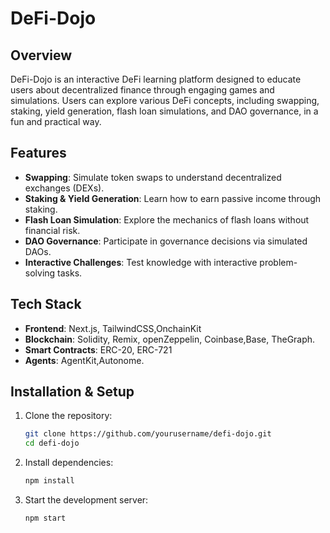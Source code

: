# DeFi-Dojo

## Overview
DeFi-Dojo is an interactive DeFi learning platform designed to educate users about decentralized finance through engaging games and simulations. Users can explore various DeFi concepts, including swapping, staking, yield generation, flash loan simulations, and DAO governance, in a fun and practical way.

## Features
- **Swapping**: Simulate token swaps to understand decentralized exchanges (DEXs).
- **Staking & Yield Generation**: Learn how to earn passive income through staking.
- **Flash Loan Simulation**: Explore the mechanics of flash loans without financial risk.
- **DAO Governance**: Participate in governance decisions via simulated DAOs.
- **Interactive Challenges**: Test knowledge with interactive problem-solving tasks.

## Tech Stack
- **Frontend**: Next.js, TailwindCSS,OnchainKit
- **Blockchain**: Solidity, Remix, openZeppelin, Coinbase,Base, TheGraph. 
- **Smart Contracts**: ERC-20, ERC-721
- **Agents**: AgentKit,Autonome.

## Installation & Setup
1. Clone the repository:
   ```bash
   git clone https://github.com/yourusername/defi-dojo.git
   cd defi-dojo
   ```
2. Install dependencies:
   ```bash
   npm install
   ```
3. Start the development server:
   ```bash
   npm start
   ```


